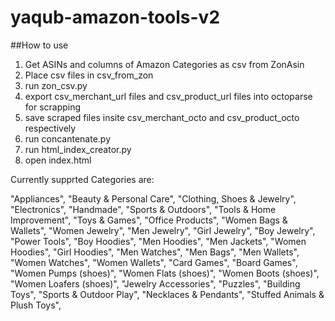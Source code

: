 # yaqub-amazon-tools-v2

##How to use

1. Get ASINs and columns of Amazon Categories as csv from ZonAsin
2. Place csv files in csv_from_zon
3. run zon_csv.py
4. export csv_merchant_url files and csv_product_url files into octoparse for scrapping
5. save scraped files insite csv_merchant_octo and csv_product_octo respectively
6. run concantenate.py
7. run html_index_creator.py
8. open index.html


Currently supprted Categories are:

"Appliances",
"Beauty & Personal Care",
"Clothing, Shoes & Jewelry",
"Electronics",
"Handmade",
"Sports & Outdoors",
"Tools & Home Improvement",
"Toys & Games",
"Office Products",
"Women Bags & Wallets",
"Women Jewelry",
"Men Jewelry",
"Girl Jewelry",
"Boy Jewelry",
"Power Tools",
"Boy Hoodies",
"Men Hoodies",
"Men Jackets",
"Women Hoodies",
"Girl Hoodies",
"Men Watches",
"Men Bags",
"Men Wallets",
"Women Watches",
"Women Wallets",
"Card Games",
"Board Games",
"Women Pumps (shoes)",
"Women Flats (shoes)",
"Women Boots (shoes)",
"Women Loafers (shoes)",
"Jewelry Accessories",
"Puzzles",
"Building Toys",
"Sports & Outdoor Play",
"Necklaces & Pendants",
"Stuffed Animals & Plush Toys",



